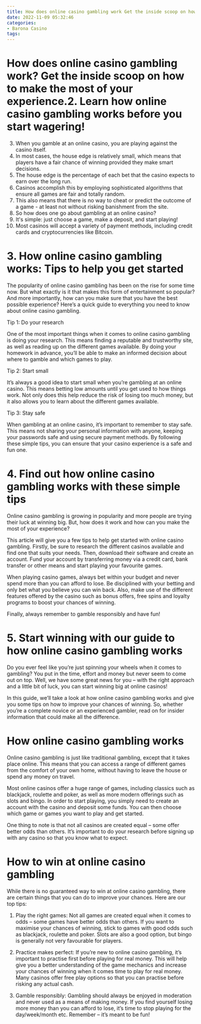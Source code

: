 ```yaml
---
title: How does online casino gambling work Get the inside scoop on how to make the most of your experience.2. Learn how online casino gambling works before you start wagering! 
date: 2022-11-09 05:32:46
categories:
- Barona Casino
tags:
---
```



#  How does online casino gambling work? Get the inside scoop on how to make the most of your experience.2. Learn how online casino gambling works before you start wagering! 
3. When you gamble at an online casino, you are playing against the casino itself. 
4. In most cases, the house edge is relatively small, which means that players have a fair chance of winning provided they make smart decisions.
5. The house edge is the percentage of each bet that the casino expects to earn over the long run. 
6. Casinos accomplish this by employing sophisticated algorithms that ensure all games are fair and totally random. 
7. This also means that there is no way to cheat or predict the outcome of a game - at least not without risking banishment from the site. 
8. So how does one go about gambling at an online casino? 
9. It's simple: just choose a game, make a deposit, and start playing! 
10. Most casinos will accept a variety of payment methods, including credit cards and cryptocurrencies like Bitcoin.

# 3. How online casino gambling works: Tips to help you get started 

The popularity of online casino gambling has been on the rise for some time now. But what exactly is it that makes this form of entertainment so popular? And more importantly, how can you make sure that you have the best possible experience? Here’s a quick guide to everything you need to know about online casino gambling.

Tip 1: Do your research

One of the most important things when it comes to online casino gambling is doing your research. This means finding a reputable and trustworthy site, as well as reading up on the different games available. By doing your homework in advance, you’ll be able to make an informed decision about where to gamble and which games to play.

Tip 2: Start small

It’s always a good idea to start small when you’re gambling at an online casino. This means betting low amounts until you get used to how things work. Not only does this help reduce the risk of losing too much money, but it also allows you to learn about the different games available.

Tip 3: Stay safe

When gambling at an online casino, it’s important to remember to stay safe. This means not sharing your personal information with anyone, keeping your passwords safe and using secure payment methods. By following these simple tips, you can ensure that your casino experience is a safe and fun one.

# 4. Find out how online casino gambling works with these simple tips 

Online casino gambling is growing in popularity and more people are trying their luck at winning big. But, how does it work and how can you make the most of your experience?

This article will give you a few tips to help get started with online casino gambling. Firstly, be sure to research the different casinos available and find one that suits your needs. Then, download their software and create an account. Fund your account by transferring money via a credit card, bank transfer or other means and start playing your favourite games.

When playing casino games, always bet within your budget and never spend more than you can afford to lose. Be disciplined with your betting and only bet what you believe you can win back. Also, make use of the different features offered by the casino such as bonus offers, free spins and loyalty programs to boost your chances of winning.

Finally, always remember to gamble responsibly and have fun!

# 5. Start winning with our guide to how online casino gambling works

Do you ever feel like you’re just spinning your wheels when it comes to gambling? You put in the time, effort and money but never seem to come out on top. Well, we have some great news for you – with the right approach and a little bit of luck, you can start winning big at online casinos!

In this guide, we’ll take a look at how online casino gambling works and give you some tips on how to improve your chances of winning. So, whether you’re a complete novice or an experienced gambler, read on for insider information that could make all the difference.

# How online casino gambling works

Online casino gambling is just like traditional gambling, except that it takes place online. This means that you can access a range of different games from the comfort of your own home, without having to leave the house or spend any money on travel.

Most online casinos offer a huge range of games, including classics such as blackjack, roulette and poker, as well as more modern offerings such as slots and bingo. In order to start playing, you simply need to create an account with the casino and deposit some funds. You can then choose which game or games you want to play and get started.

One thing to note is that not all casinos are created equal – some offer better odds than others. It’s important to do your research before signing up with any casino so that you know what to expect.

# How to win at online casino gambling

While there is no guaranteed way to win at online casino gambling, there are certain things that you can do to improve your chances. Here are our top tips:

1) Play the right games: Not all games are created equal when it comes to odds – some games have better odds than others. If you want to maximise your chances of winning, stick to games with good odds such as blackjack, roulette and poker. Slots are also a good option, but bingo is generally not very favourable for players.

2) Practice makes perfect: If you’re new to online casino gambling, it’s important to practise first before playing for real money. This will help give you a better understanding of the game mechanics and increase your chances of winning when it comes time to play for real money. Many casinos offer free play options so that you can practise before risking any actual cash.

3) Gamble responsibly: Gambling should always be enjoyed in moderation and never used as a means of making money. If you find yourself losing more money than you can afford to lose, it’s time to stop playing for the day/week/month etc. Remember – it’s meant to be fun!